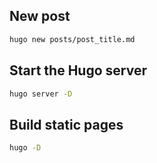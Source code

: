 ## New post
```bash
hugo new posts/post_title.md
```

## Start the Hugo server
```bash
hugo server -D
```

## Build static pages
```bash
hugo -D
```